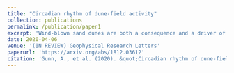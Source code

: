 ```yaml
---
title: "Circadian rhythm of dune-field activity"
collection: publications
permalink: /publication/paper1
excerpt: 'Wind-blown sand dunes are both a consequence and a driver of climate dynamics; they arise under persistently dry and windy conditions, and are sometimes a source for airborne dust. Dune fields experience extreme daily changes in temperature, yet the role of atmospheric stability in driving sand transport and dust emission has not been established. Here we report on an unprecedented multi-scale field experiment at the White Sands Dune Field (New Mexico, USA), where we demonstrate that a daily rhythm of sand and dust transport arises from non-equilibrium atmospheric boundary layer convection. A global analysis of 45 dune fields confirms the connection between surface wind speed and diurnal temperature cycles, revealing an unrecognized climate feedback that may contribute to the growth of deserts on Earth and dune activity on Mars.'
date: 2020-04-06
venue: '(IN REVIEW) Geophysical Research Letters'
paperurl: 'https://arxiv.org/abs/1812.03612'
citation: 'Gunn, A., et al. (2020). &quot;Circadian rhythm of dune-field activity.&quot; <i>arxiv:1812.03612</i>.'
---
```

